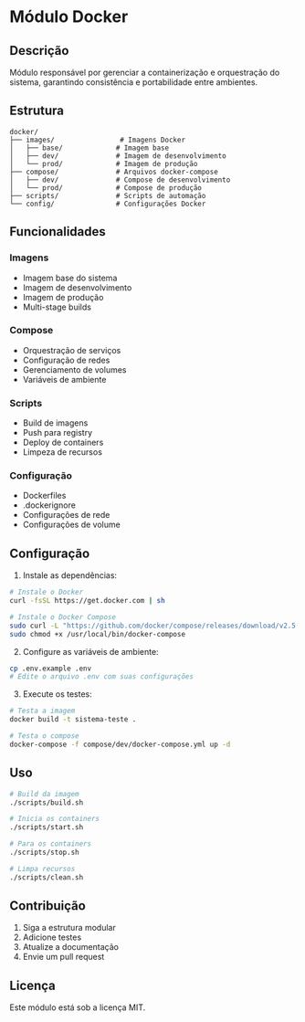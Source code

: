 # Módulo Docker

## Descrição
Módulo responsável por gerenciar a containerização e orquestração do sistema, garantindo consistência e portabilidade entre ambientes.

## Estrutura
```
docker/
├── images/                # Imagens Docker
│   ├── base/             # Imagem base
│   ├── dev/              # Imagem de desenvolvimento
│   └── prod/             # Imagem de produção
├── compose/              # Arquivos docker-compose
│   ├── dev/              # Compose de desenvolvimento
│   └── prod/             # Compose de produção
├── scripts/              # Scripts de automação
└── config/               # Configurações Docker
```

## Funcionalidades

### Imagens
- Imagem base do sistema
- Imagem de desenvolvimento
- Imagem de produção
- Multi-stage builds

### Compose
- Orquestração de serviços
- Configuração de redes
- Gerenciamento de volumes
- Variáveis de ambiente

### Scripts
- Build de imagens
- Push para registry
- Deploy de containers
- Limpeza de recursos

### Configuração
- Dockerfiles
- .dockerignore
- Configurações de rede
- Configurações de volume

## Configuração

1. Instale as dependências:
```bash
# Instale o Docker
curl -fsSL https://get.docker.com | sh

# Instale o Docker Compose
sudo curl -L "https://github.com/docker/compose/releases/download/v2.5.0/docker-compose-$(uname -s)-$(uname -m)" -o /usr/local/bin/docker-compose
sudo chmod +x /usr/local/bin/docker-compose
```

2. Configure as variáveis de ambiente:
```bash
cp .env.example .env
# Edite o arquivo .env com suas configurações
```

3. Execute os testes:
```bash
# Testa a imagem
docker build -t sistema-teste .

# Testa o compose
docker-compose -f compose/dev/docker-compose.yml up -d
```

## Uso

```bash
# Build da imagem
./scripts/build.sh

# Inicia os containers
./scripts/start.sh

# Para os containers
./scripts/stop.sh

# Limpa recursos
./scripts/clean.sh
```

## Contribuição

1. Siga a estrutura modular
2. Adicione testes
3. Atualize a documentação
4. Envie um pull request

## Licença

Este módulo está sob a licença MIT. 